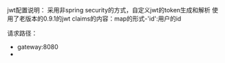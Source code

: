 jwt配置说明：
采用非spring security的方式，自定义jwt的token生成和解析
使用了老版本的0.9.1的jwt
claims的内容：map的形式-'id':用户的id

请求路径：
- gateway:8080
- 